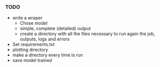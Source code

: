 ### TODO
- write a wraper
  - Chose model
  - simple, complete (detailed) output
  - create a directory with all the files necessary to run again the job, outputs, logs and errors
- Set requirements.txt
- plotting directory
- make a directory every time is run
- save model trained
